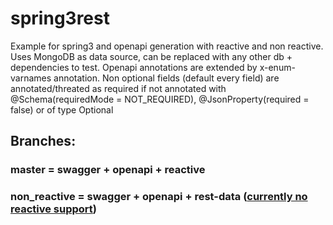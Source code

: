 # spring3rest
Example for spring3 and openapi generation with reactive and non reactive.
Uses MongoDB as data source, can be replaced with any other db + dependencies to test.
Openapi annotations are extended by x-enum-varnames annotation.
Non optional fields (default every field) are annotated/threated as required if not annotated with @Schema(requiredMode = NOT_REQUIRED), @JsonProperty(required = false) or of type Optional<T>


## Branches: 
### master = swagger + openapi + reactive
### non_reactive = swagger + openapi + rest-data ([currently no reactive support](https://github.com/spring-projects/spring-data-rest/issues/1299))
